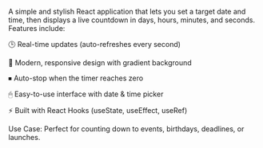 A simple and stylish React application that lets you set a target date and time, then displays a live countdown in days, hours, minutes, and seconds.
Features include:

🕒 Real-time updates (auto-refreshes every second)

🎨 Modern, responsive design with gradient background

⏹ Auto-stop when the timer reaches zero

🖱 Easy-to-use interface with date & time picker

⚡ Built with React Hooks (useState, useEffect, useRef)

Use Case: Perfect for counting down to events, birthdays, deadlines, or launches.
